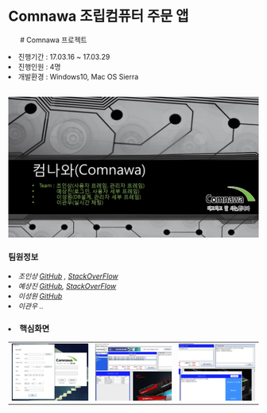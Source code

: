 # Comnawa 조립컴퓨터 주문 앱

<ul># Comnawa 프로젝트</ul>
 <li>진행기간 : 17.03.16 ~ 17.03.29</li>
 <li>진행인원 : 4명</li>
 <li>개발환경 : Windows10, Mac OS Sierra</li>
 <br>

![Comnawa image](readme/comnawa.jpg)

### 팀원정보

*<li>조인상 [GitHub][ghinsang] , [StackOverFlow][sfinsang]</li>*
*<li>예상진 [GitHub][ghsangjin], [StackOverFlow][sfsangjin]</li>* 
*<li>이성원 [GitHub][ghsungwon]</li>*
*<li>이관우 ..</li>*

### <li>핵심화면</li>

<table>
 <tr>
  <td><img src="readme/1.png" width="300px"></td>
  <td><img src="readme/2.png" width="300px"></td>
  <td><img src="readme/3.png" width="300px"></td>
 </tr>
 </table>
 

[ghsangjin]: https://github.com/sangjin0309
[ghsungwon]: https://github.com/tjddnjs625
[ghinsang]: https://github.com/insangwabcho
[sfinsang]: https://stackoverflow.com/users/8349800/%EC%A1%B0%EC%9D%B8%EC%83%81
[sfsangjin]: https://stackoverflow.com/users/8366655/%EC%98%88%EC%83%81%EC%A7%84
